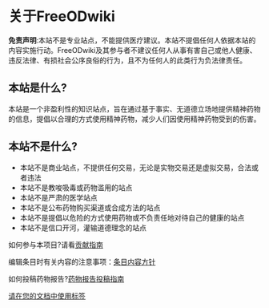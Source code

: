 # 关于FreeODwiki

**免责声明**:本站不是专业站点，不能提供医疗建议。本站不提倡任何人依据本站的内容实施行动。FreeODwiki及其参与者不建议任何人从事有害自己或他人健康、违反法律、有损社会公序良俗的行为，且不为任何人的此类行为负法律责任。

## 本站是什么?

本站是一个非盈利性的知识站点，旨在通过基于事实、无道德立场地提供精神药物的信息，提倡以合理的方式使用精神药物，减少人们因使用精神药物受到的伤害。

## 本站不是什么?

 - 本站不是商业站点，不提供任何交易，无论是实物交易还是虚拟交易，合法或者违法
 - 本站不是教唆吸毒或药物滥用的站点
 - 本站不是严肃的医学站点
 - 本站不是公布药物购买渠道或合成方法的站点
 - 本站不是提倡以危险的方式使用药物或不负责任地对待自己的健康的站点
 - 本站不是信口开河，灌输道德理念的站点

如何参与本项目?请看[贡献指南](https://github.com/SalviaSWC/FreeODwiki/blob/main/%E5%85%B3%E4%BA%8E%E6%9C%AC%E7%AB%99/%E8%B4%A1%E7%8C%AE%E6%8C%87%E5%8D%97.md "贡献指南")

编辑条目时有关内容的注意事项：[条目内容方针](https://github.com/SalviaSWC/FreeODwiki/blob/main/%E5%85%B3%E4%BA%8E%E6%9C%AC%E7%AB%99/%E6%9D%A1%E7%9B%AE%E5%86%85%E5%AE%B9%E6%96%B9%E9%92%88.md "条目内容方针")

如何投稿药物报告?[药物报告投稿指南](https://github.com/SalviaSWC/FreeODwiki/blob/main/%E5%85%B3%E4%BA%8E%E6%9C%AC%E7%AB%99/%E8%8D%AF%E7%89%A9%E6%8A%A5%E5%91%8A%E6%8A%95%E7%A8%BF%E6%8C%87%E5%8D%97.md "药物报告投稿指南")

[请在您的文档中使用标签](https://github.com/SalviaSWC/FreeODwiki/blob/main/%E5%85%B3%E4%BA%8E%E6%9C%AC%E7%AB%99/%E6%A0%87%E7%AD%BE%E6%8C%87%E5%8D%97.md "请在您的文档中使用标签")
